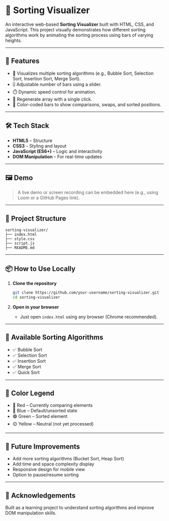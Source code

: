 
# 🧠 Sorting Visualizer

An interactive web-based **Sorting Visualizer** built with HTML, CSS, and JavaScript. This project visually demonstrates how different sorting algorithms work by animating the sorting process using bars of varying heights.

---

## 🚀 Features

- 🧩 Visualizes multiple sorting algorithms (e.g., Bubble Sort, Selection Sort, Insertion Sort, Merge Sort).
- 🎚️ Adjustable number of bars using a slider.
- ⏱️ Dynamic speed control for animation.
- 🔄 Regenerate array with a single click.
- 🎨 Color-coded bars to show comparisons, swaps, and sorted positions.

---

## 🛠️ Tech Stack

- **HTML5** – Structure  
- **CSS3** – Styling and layout  
- **JavaScript (ES6+)** – Logic and interactivity  
- **DOM Manipulation** – For real-time updates  

---

## 🖼️ Demo

> A live demo or screen recording can be embedded here (e.g., using Loom or a GitHub Pages link).

---

## 📁 Project Structure

```
sorting-visualizer/
├── index.html
├── style.css
├── script.js
├── README.md
```

---

## 📦 How to Use Locally

1. **Clone the repository**
   ```bash
   git clone https://github.com/your-username/sorting-visualizer.git
   cd sorting-visualizer
   ```

2. **Open in your browser**
   - Just open `index.html` using any browser (Chrome recommended).

---

## 🧮 Available Sorting Algorithms

- ✅ Bubble Sort  
- ✅ Selection Sort  
- ✅ Insertion Sort  
- ✅ Merge Sort  
- ✅ Quick Sort

---

## 🎨 Color Legend

- 🔴 Red – Currently comparing elements  
- 🔵 Blue – Default/unsorted state  
- 🟢 Green – Sorted element  
- 🟡 Yellow – Neutral (not yet processed)

---

## 🧩 Future Improvements

- Add more sorting algorithms (Bucket Sort, Heap Sort)  
- Add time and space complexity display  
- Responsive design for mobile view  
- Option to pause/resume sorting

---

## 🙌 Acknowledgements

Built as a learning project to understand sorting algorithms and improve DOM manipulation skills.

